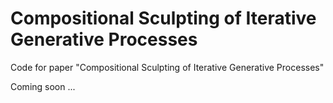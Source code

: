 # Compositional Sculpting of Iterative Generative Processes
Code for paper "Compositional Sculpting of Iterative Generative Processes"

Coming soon ... 
